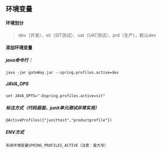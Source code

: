## 环境变量
#### 环境划分

> dev（开发）、sit（SIT测试）、uat（UAT测试）、prd（生产），默认dev
#### 添加环境变量

##### java命令行：

```
java -jar gateWay.jar --spring.profiles.active=dev
```

##### JAVA_OPS

```
set JAVA_OPTS="-Dspring.profiles.active=sit"
```

##### 标注方式（代码层面，junit单元测试非常实用）

```
@ActiveProfiles({"junittest","productprofile"})
```

##### ENV方式

```
系统环境变量SPRING_PROFILES_ACTIVE（注意：是大写）
```

